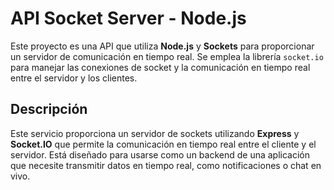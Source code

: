 # API Socket Server - Node.js

Este proyecto es una API que utiliza **Node.js** y **Sockets** para proporcionar un servidor de comunicación en tiempo real. Se emplea la librería `socket.io` para manejar las conexiones de socket y la comunicación en tiempo real entre el servidor y los clientes.

## Descripción

Este servicio proporciona un servidor de sockets utilizando **Express** y **Socket.IO** que permite la comunicación en tiempo real entre el cliente y el servidor. Está diseñado para usarse como un backend de una aplicación que necesite transmitir datos en tiempo real, como notificaciones o chat en vivo.

